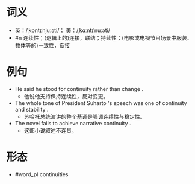 # 词义
- 英：/ˌkɒntɪˈnjuːəti/； 美：/ˌkɑːntɪˈnuːəti/
- #n 连续性；(逻辑上的)连接，联结；持续性；(电影或电视节目场景中服装、物体等的)一致性，衔接
# 例句
- He said he stood for continuity rather than change .
	- 他说他支持保持连续性，反对变更。
- The whole tone of President Suharto 's speech was one of continuity and stability .
	- 苏哈托总统演讲的整个基调是强调连续性与稳定性。
- The novel fails to achieve narrative continuity .
	- 这部小说叙述不连贯。
# 形态
- #word_pl continuities
